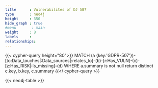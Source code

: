 ```yaml
---
title      : Vulnerabilites of DJ 507
type       : neo4j
height     : 350
hide_graph : true
#menu       : main
weight     : 8
labels     :
relationships:
---
```


{{< cypher-query height="80">}}
MATCH (a {key:'GDPR-507'})-[to:Data_touches|:Data_sources|:relates_to]-(b)-[r:Has_VULN]-(c)-[z:Has_RISK|:Is_missing]-(d)
WHERE a.summary is not null
return distinct c.key, b.key, c.summary
{{</ cypher-query >}}

{{< neo4j-table >}}
